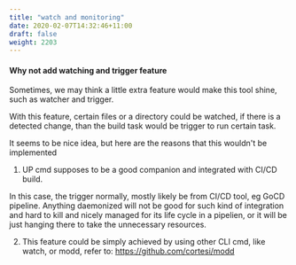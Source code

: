 ```yaml
---
title: "watch and monitoring"
date: 2020-02-07T14:32:46+11:00
draft: false
weight: 2203
---
```


#### Why not add watching and trigger feature

Sometimes, we may think a little extra feature would make this tool shine, such as watcher and trigger.

With this feature, certain files or a directory could be watched, if there is a detected change, than the build task would be trigger to run certain task.

It seems to be nice idea, but here are the reasons that this wouldn't be implemented

1. UP cmd supposes to be a good companion and integrated with CI/CD build. 

In this case, the trigger normally, mostly likely be from CI/CD tool, eg GoCD pipeline. Anything daemonized will not be good for such kind of integration and hard to kill and nicely managed for its life cycle in a pipelien, or it will be just hanging there to take the unnecessary resources. 

2. This feature could be simply achieved by using other CLI cmd, like watch, or modd, refer to: https://github.com/cortesi/modd


   